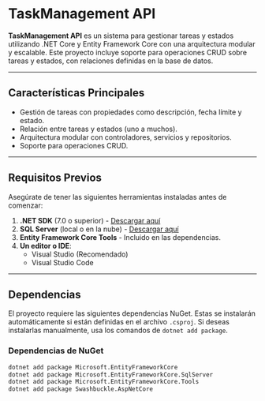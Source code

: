 # TaskManagement API

**TaskManagement API** es un sistema para gestionar tareas y estados utilizando .NET Core y Entity Framework Core con una arquitectura modular y escalable. Este proyecto incluye soporte para operaciones CRUD sobre tareas y estados, con relaciones definidas en la base de datos.

---

## **Características Principales**
- Gestión de tareas con propiedades como descripción, fecha límite y estado.
- Relación entre tareas y estados (uno a muchos).
- Arquitectura modular con controladores, servicios y repositorios.
- Soporte para operaciones CRUD.

---

## **Requisitos Previos**
Asegúrate de tener las siguientes herramientas instaladas antes de comenzar:

1. **.NET SDK** (7.0 o superior) - [Descargar aquí](https://dotnet.microsoft.com/download)
2. **SQL Server** (local o en la nube) - [Descargar aquí](https://www.microsoft.com/en-us/sql-server/sql-server-downloads)
3. **Entity Framework Core Tools** - Incluido en las dependencias.
4. **Un editor o IDE**:
   - Visual Studio (Recomendado)
   - Visual Studio Code

---

## **Dependencias**

El proyecto requiere las siguientes dependencias NuGet. Estas se instalarán automáticamente si están definidas en el archivo `.csproj`. Si deseas instalarlas manualmente, usa los comandos de `dotnet add package`.

### **Dependencias de NuGet**
```bash
dotnet add package Microsoft.EntityFrameworkCore 
dotnet add package Microsoft.EntityFrameworkCore.SqlServer 
dotnet add package Microsoft.EntityFrameworkCore.Tools 
dotnet add package Swashbuckle.AspNetCore 
